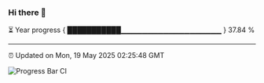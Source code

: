 ### Hi there 👋

⏳ Year progress { ███████████▁▁▁▁▁▁▁▁▁▁▁▁▁▁▁▁▁▁▁ } 37.84 %

---

⏰ Updated on Mon, 19 May 2025 02:25:48 GMT

![Progress Bar CI](https://github.com/IshwaranRudhara/GIT-ACTION/workflows/Progress%20Bar%20CI/badge.svg)

